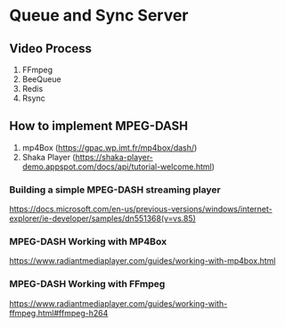 # Queue and Sync Server

## Video Process 
1. FFmpeg
2. BeeQueue
3. Redis
4. Rsync

## How to implement MPEG-DASH
 1. mp4Box (https://gpac.wp.imt.fr/mp4box/dash/)
 2. Shaka Player (https://shaka-player-demo.appspot.com/docs/api/tutorial-welcome.html)

### Building a simple MPEG-DASH streaming player
https://docs.microsoft.com/en-us/previous-versions/windows/internet-explorer/ie-developer/samples/dn551368(v=vs.85)

### MPEG-DASH Working with MP4Box
https://www.radiantmediaplayer.com/guides/working-with-mp4box.html

### MPEG-DASH Working with FFmpeg
https://www.radiantmediaplayer.com/guides/working-with-ffmpeg.html#ffmpeg-h264

